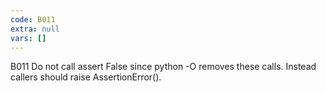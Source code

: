 ```yaml
---
code: B011
extra: null
vars: []
---
```


B011 Do not call assert False since python -O removes these calls. Instead callers should raise AssertionError().